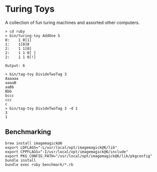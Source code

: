 Turing Toys
===========

A collection of fun turing machines and assorted other computers.

    > cd ruby
    > bin/turing-toy AddOne 5
    0:    1 0[1]
    1:    1[0]0
    2:    1 1[0]
    2:    1 1 0[ ]
    2:    1 1 0[!]

    Output: 6

    > bin/tag-toy DivideTwoTag 3
    Aaaaaa
    aaaaB
    aaBb
    Bbb
    bccc
    ccc
    c
    > bin/tag-toy DivideTwoTag 3 -d 1
    3
    1

Benchmarking
------------

    brew install imagemagick@6 
    export LDFLAGS="-L/usr/local/opt/imagemagick@6/lib"                 
    export CPPFLAGS="-I/usr/local/opt/imagemagick@6/include"
    export PKG_CONFIG_PATH="/usr/local/opt/imagemagick@6/lib/pkgconfig"
    bundle install
    bundle exec ruby benchmark/*.rb
